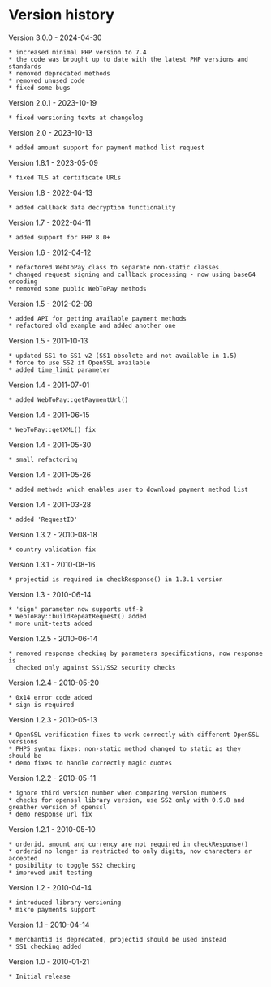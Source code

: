 Version history
===============
Version 3.0.0   - 2024-04-30

    * increased minimal PHP version to 7.4
    * the code was brought up to date with the latest PHP versions and standards
    * removed deprecated methods
    * removed unused code
    * fixed some bugs

Version 2.0.1   - 2023-10-19

    * fixed versioning texts at changelog

Version 2.0     - 2023-10-13

    * added amount support for payment method list request

Version 1.8.1   - 2023-05-09

    * fixed TLS at certificate URLs

Version 1.8     - 2022-04-13

    * added callback data decryption functionality

Version 1.7     - 2022-04-11

    * added support for PHP 8.0+

Version 1.6     - 2012-04-12

    * refactored WebToPay class to separate non-static classes
    * changed request signing and callback processing - now using base64 encoding
    * removed some public WebToPay methods

Version 1.5     - 2012-02-08

    * added API for getting available payment methods
    * refactored old example and added another one

Version 1.5		- 2011-10-13

	* updated SS1 to SS1 v2 (SS1 obsolete and not available in 1.5)
	* force to use SS2 if OpenSSL available
	* added time_limit parameter

Version 1.4		- 2011-07-01

	* added WebToPay::getPaymentUrl()

Version 1.4		- 2011-06-15

	* WebToPay::getXML() fix

Version 1.4		- 2011-05-30

	* small refactoring

Version 1.4		- 2011-05-26

	* added methods which enables user to download payment method list

Version 1.4		- 2011-03-28

	* added 'RequestID'

Version 1.3.2   - 2010-08-18

    * country validation fix

Version 1.3.1   - 2010-08-16

    * projectid is required in checkResponse() in 1.3.1 version

Version 1.3     - 2010-06-14

    * 'sign' parameter now supports utf-8
    * WebToPay::buildRepeatRequest() added
    * more unit-tests added

Version 1.2.5   - 2010-06-14

    * removed response checking by parameters specifications, now response is
      checked only against SS1/SS2 security checks


Version 1.2.4   - 2010-05-20

    * 0x14 error code added
    * sign is required

Version 1.2.3   - 2010-05-13

    * OpenSSL verification fixes to work correctly with different OpenSSL versions
    * PHP5 syntax fixes: non-static method changed to static as they should be
    * demo fixes to handle correctly magic quotes

Version 1.2.2   - 2010-05-11

    * ignore third version number when comparing version numbers
    * checks for openssl library version, use SS2 only with 0.9.8 and greather version of openssl
    * demo response url fix

Version 1.2.1   - 2010-05-10

    * orderid, amount and currency are not required in checkResponse()
    * orderid no longer is restricted to only digits, now characters ar accepted
    * posibility to toggle SS2 checking
    * improved unit testing

Version 1.2     - 2010-04-14

    * introduced library versioning
    * mikro payments support

Version 1.1     - 2010-04-14

    * merchantid is deprecated, projectid should be used instead
    * SS1 checking added

Version 1.0     - 2010-01-21

    * Initial release
